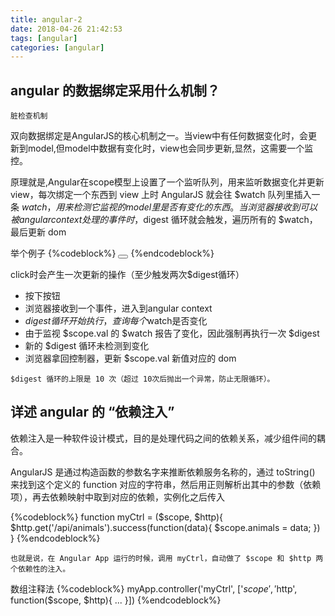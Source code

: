 ```yaml
---
title: angular-2
date: 2018-04-26 21:42:53
tags: [angular]
categories: [angular]
---
```

## angular 的数据绑定采用什么机制？

`脏检查机制`

双向数据绑定是AngularJS的核心机制之一。当view中有任何数据变化时，会更新到model,但model中数据有变化时，view也会同步更新,显然，这需要一个监控。

原理就是,Angular在scope模型上设置了一个监听队列，用来监听数据变化并更新view，每次绑定一个东西到 view 上时 AngularJS 就会往 $watch 队列里插入一条 $watch，用来检测它监视的 model 里是否有变化的东西。当浏览器接收到可以被 angular context 处理的事件时，$digest 循环就会触发，遍历所有的 $watch，最后更新 dom

举个例子
{%codeblock%}
<button ng-click="val=val+1"></button>
{%endcodeblock%}

click时会产生一次更新的操作（至少触发两次$digest循环）

- 按下按钮
- 浏览器接收到一个事件，进入到angular context
- $digest 循环开始执行，查询每个$watch是否变化
- 由于监视 $scope.val 的 $watch 报告了变化，因此强制再执行一次 $digest 
- 新的 $digest 循环未检测到变化
- 浏览器拿回控制器，更新 $scope.val 新值对应的 dom

`$digest 循环的上限是 10 次（超过 10次后抛出一个异常，防止无限循环）。`


## 详述 angular 的 “依赖注入”

依赖注入是一种软件设计模式，目的是处理代码之间的依赖关系，减少组件间的耦合。

AngularJS 是通过构造函数的参数名字来推断依赖服务名称的，通过 toString() 来找到这个定义的 function 对应的字符串，然后用正则解析出其中的参数（依赖项），再去依赖映射中取到对应的依赖，实例化之后传入

{%codeblock%}
function myCtrl = ($scope, $http){
    $http.get('/api/animals').success(function(data){
        $scope.animals = data;
    })
}
{%endcodeblock%}

`也就是说，在 Angular App 运行的时候，调用 myCtrl，自动做了 $scope 和 $http 两个依赖性的注入。`

数组注释法
{%codeblock%}
myApp.controller('myCtrl', ['$scope', '$http', function($scope, $http){
    ...
}])
{%endcodeblock%}